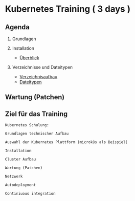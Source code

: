 # Kubernetes Training ( 3 days )

## Agenda 

  1. Grundlagen 

  1. Installation
     * [Überblick](overview-distros.md)
  1. Verzeichnisse und Dateitypen 
     * [Verzeichnisaufbau](verzeichnisaufbau.md)
     * [Dateitypen](dateitypen.md) 

## Wartung (Patchen)





## Ziel für das Training 

```
Kubernetes Schulung:

Grundlagen technischer Aufbau

Auswahl der Kubernetes Plattform (microk8s als Beispiel)

Installation

Cluster Aufbau

Wartung (Patchen)

Netzwerk

Autodeployment

Continiuous integration
```
